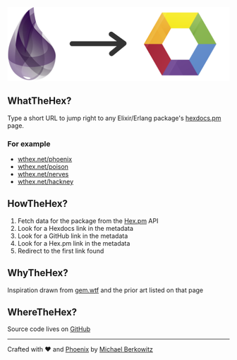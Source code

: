 <center>

![WhatTheHex](/priv/static/images/wth-logo.png)

</center>

## WhatTheHex?

  Type a short URL to jump right to any Elixir/Erlang package's [hexdocs.pm](https://hexdocs.pm) page.

### For example

* [wthex.net/phoenix](https://wthex.net/phoenix)
* [wthex.net/poison](https://wthex.net/poison)
* [wthex.net/nerves](https://wthex.net/nerves)
* [wthex.net/hackney](https://wthex.net/hackney)

## HowTheHex?

1. Fetch data for the package from the [Hex.pm](https://hex.pm) API
1. Look for a Hexdocs link in the metadata
1. Look for a GitHub link in the metadata
1. Look for a Hex.pm link in the metadata
1. Redirect to the first link found

## WhyTheHex?

Inspiration drawn from <a href="https://gem.wtf">gem.wtf</a> and the prior art
listed on that page

## WhereTheHex?

Source code lives on [GitHub](https://github.com/mikowitz/what_the_hex)

<hr/>

Crafted with ❤️ and <a href="https://phoenixframework.org">Phoenix</a> by <a href="https://github.com/mikowitz">Michael Berkowitz</a>
